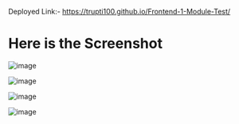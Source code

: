 Deployed Link:- https://trupti100.github.io/Frontend-1-Module-Test/
# Here is the Screenshot

![image](https://github.com/Trupti100/Spotify-Clone/assets/127935389/a0614497-55f1-4918-a855-f3b28e4be1cb)

![image](https://github.com/Trupti100/Spotify-Clone/assets/127935389/ce555df6-7830-4971-bb47-fe4421aa6201)

![image](https://github.com/Trupti100/Spotify-Clone/assets/127935389/d7a0dd7e-e3a1-4968-a110-d110bc25d436)

![image](https://github.com/Trupti100/Spotify-Clone/assets/127935389/52abdab6-9516-499f-bedb-93c061e6be1f)
